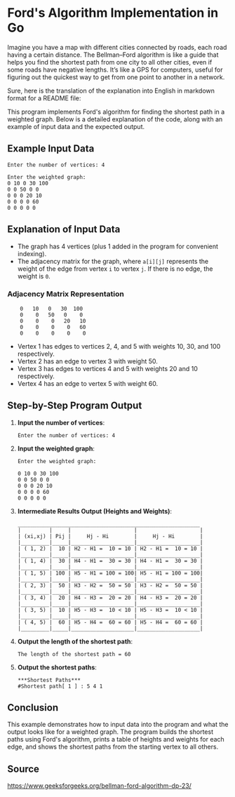 # Ford's Algorithm Implementation in Go

Imagine you have a map with different cities connected by roads, each road having a certain distance. The Bellman–Ford algorithm is like a guide that helps you find the shortest path from one city to all other cities, even if some roads have negative lengths. It’s like a GPS for computers, useful for figuring out the quickest way to get from one point to another in a network. 

Sure, here is the translation of the explanation into English in markdown format for a README file:

This program implements Ford's algorithm for finding the shortest path in a weighted graph. Below is a detailed explanation of the code, along with an example of input data and the expected output.

## Example Input Data

```
Enter the number of vertices: 4

Enter the weighted graph:
0 10 0 30 100
0 0 50 0 0
0 0 0 20 10
0 0 0 0 60
0 0 0 0 0
```

## Explanation of Input Data

- The graph has 4 vertices (plus 1 added in the program for convenient indexing).
- The adjacency matrix for the graph, where `a[i][j]` represents the weight of the edge from vertex `i` to vertex `j`. If there is no edge, the weight is `0`.

### Adjacency Matrix Representation

```
    0   10   0   30  100
    0    0   50   0    0
    0    0    0   20   10
    0    0    0    0   60
    0    0    0    0    0
```

- Vertex 1 has edges to vertices 2, 4, and 5 with weights 10, 30, and 100 respectively.
- Vertex 2 has an edge to vertex 3 with weight 50.
- Vertex 3 has edges to vertices 4 and 5 with weights 20 and 10 respectively.
- Vertex 4 has an edge to vertex 5 with weight 60.

## Step-by-Step Program Output

1. **Input the number of vertices**:
    ```
    Enter the number of vertices: 4
    ```

2. **Input the weighted graph**:
    ```
    Enter the weighted graph:

    0 10 0 30 100
    0 0 50 0 0
    0 0 0 20 10
    0 0 0 0 60
    0 0 0 0 0
    ```

3. **Intermediate Results Output (Heights and Weights)**:
    ```
    __________________________________________________________
    |         |     |                    |                    |
    | (xi,xj) | Pij |     Hj - Hi        |     Hj - Hi        |
    |_________|_____|____________________|____________________|
    | ( 1, 2) |  10 | H2 - H1 =  10 = 10 | H2 - H1 =  10 = 10 |
    |_________|_____|____________________|____________________|
    | ( 1, 4) |  30 | H4 - H1 =  30 = 30 | H4 - H1 =  30 = 30 |
    |_________|_____|____________________|____________________|
    | ( 1, 5) | 100 | H5 - H1 = 100 = 100| H5 - H1 = 100 = 100|
    |_________|_____|____________________|____________________|
    | ( 2, 3) |  50 | H3 - H2 =  50 = 50 | H3 - H2 =  50 = 50 |
    |_________|_____|____________________|____________________|
    | ( 3, 4) |  20 | H4 - H3 =  20 = 20 | H4 - H3 =  20 = 20 |
    |_________|_____|____________________|____________________|
    | ( 3, 5) |  10 | H5 - H3 =  10 < 10 | H5 - H3 =  10 < 10 |
    |_________|_____|____________________|____________________|
    | ( 4, 5) |  60 | H5 - H4 =  60 = 60 | H5 - H4 =  60 = 60 |
    |_________|_____|____________________|____________________|
    ```

4. **Output the length of the shortest path**:
    ```
    The length of the shortest path = 60
    ```

5. **Output the shortest paths**:
    ```
    ***Shortest Paths***
    #Shortest path[ 1 ] : 5 4 1
    ```

## Conclusion

This example demonstrates how to input data into the program and what the output looks like for a weighted graph. The program builds the shortest paths using Ford's algorithm, prints a table of heights and weights for each edge, and shows the shortest paths from the starting vertex to all others.

## Source
https://www.geeksforgeeks.org/bellman-ford-algorithm-dp-23/